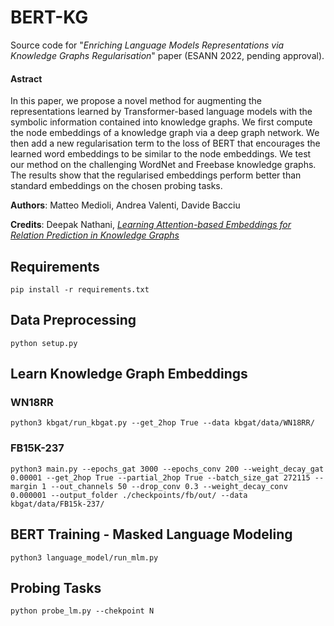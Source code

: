 # BERT-KG

Source code for "*Enriching Language Models Representations via Knowledge Graphs Regularisation*" paper (ESANN 2022, pending approval).

#### Astract
In this paper, we propose a novel method for augmenting the representations learned by Transformer-based language models with the symbolic information contained into knowledge graphs. We first compute the node embeddings of a knowledge graph via a deep graph network. We then add a new regularisation term to the loss of BERT that encourages the learned word embeddings to be similar to the node embeddings. We test our method on the challenging WordNet and Freebase knowledge graphs.
The results show that the regularised embeddings perform better than standard embeddings on the chosen probing tasks.

**Authors**: Matteo Medioli, Andrea Valenti, Davide Bacciu

**Credits**: Deepak Nathani, [*Learning Attention-based Embeddings for Relation Prediction in Knowledge Graphs*](https://github.com/deepakn97/relationPrediction)

## Requirements
```
pip install -r requirements.txt
```

## Data Preprocessing
```
python setup.py
```

## Learn Knowledge Graph Embeddings

### WN18RR
```
python3 kbgat/run_kbgat.py --get_2hop True --data kbgat/data/WN18RR/
```

### FB15K-237
```
python3 main.py --epochs_gat 3000 --epochs_conv 200 --weight_decay_gat 0.00001 --get_2hop True --partial_2hop True --batch_size_gat 272115 --margin 1 --out_channels 50 --drop_conv 0.3 --weight_decay_conv 0.000001 --output_folder ./checkpoints/fb/out/ --data kbgat/data/FB15k-237/
```

## BERT Training - Masked Language Modeling
```
python3 language_model/run_mlm.py
```

## Probing Tasks
```
python probe_lm.py --chekpoint N
```
